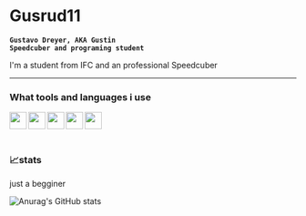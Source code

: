 # Gusrud11

**`Gustavo Dreyer, AKA Gustin`**<br>
**`Speedcuber and programing student`**<br>

I'm a student from IFC and an professional Speedcuber 

---

### What tools and languages i use
<img src="https://cdn.jsdelivr.net/gh/devicons/devicon/icons/c/c-original.svg" width="30px" align="left" padding-right="30px"  />
<img src="https://cdn.jsdelivr.net/gh/devicons/devicon/icons/css3/css3-original-wordmark.svg" width="30px" align="left" padding-right="30px" />
<img src="https://cdn.jsdelivr.net/gh/devicons/devicon/icons/html5/html5-original-wordmark.svg" width="30px" align="left" padding-right="30px" />
<img src="https://cdn.jsdelivr.net/gh/devicons/devicon/icons/javascript/javascript-original.svg" width="30px" align="left" padding-right="30px" />
<img src="https://cdn.jsdelivr.net/gh/devicons/devicon/icons/vscode/vscode-original.svg" width="30px" align="left" padding-right="30px" />
<br>
<br>


#

### 📈stats

just a begginer

![Anurag's GitHub stats](https://github-readme-stats.vercel.app/api?username=Gusrud11&show_icons=true&theme=material-palenight)
